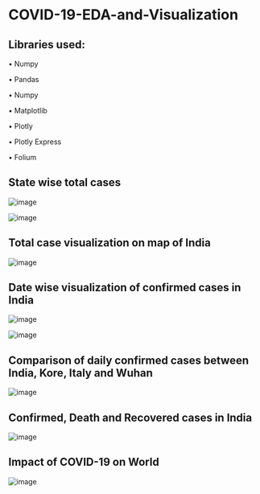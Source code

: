 # COVID-19-EDA-and-Visualization

## Libraries used:

• Numpy

• Pandas

• Numpy

• Matplotlib

• Plotly

• Plotly Express

• Folium

## State wise total cases 

![image](https://user-images.githubusercontent.com/65092456/100264642-18e0d900-2f75-11eb-99d5-411ad8c65c0a.png)

![image](https://user-images.githubusercontent.com/65092456/100264796-52b1df80-2f75-11eb-85bf-75b87f43d358.png)

## Total case visualization on map of India

![image](https://user-images.githubusercontent.com/65092456/100264966-8bea4f80-2f75-11eb-9326-e95898a5f6b5.png)


## Date wise visualization of confirmed cases in India

![image](https://user-images.githubusercontent.com/65092456/100265184-e1bef780-2f75-11eb-953c-d38811d9fd48.png)

![image](https://user-images.githubusercontent.com/65092456/100265268-04511080-2f76-11eb-9ca6-ab657ac9a9c6.png)


## Comparison of daily confirmed cases between India, Kore, Italy and Wuhan

![image](https://user-images.githubusercontent.com/65092456/100265391-2ea2ce00-2f76-11eb-88f6-b31704f2930e.png)


## Confirmed, Death and Recovered cases in India

![image](https://user-images.githubusercontent.com/65092456/100265511-614cc680-2f76-11eb-9ead-b99e7e583ce8.png)


## Impact of COVID-19 on World

![image](https://user-images.githubusercontent.com/65092456/100265731-affa6080-2f76-11eb-9ada-d18a41f9cafd.png)




